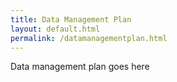 ```yaml
---
title: Data Management Plan
layout: default.html
permalink: /datamanagementplan.html
---
```


Data management plan goes here
